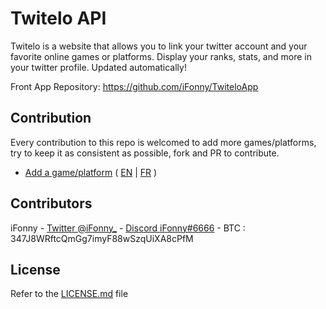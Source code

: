 # Twitelo API 
Twitelo is a website that allows you to link your twitter account and your favorite online games or platforms.
Display your ranks, stats, and more in your twitter profile. Updated automatically!

Front App Repository: https://github.com/iFonny/TwiteloApp

## Contribution
Every contribution to this repo is welcomed to add more games/platforms, try to keep it as consistent as possible, fork and PR to contribute.

- [Add a game/platform](games/README.md) ( [EN](games/README.md) | [FR](games/LISEZMOI.md) )

## Contributors

iFonny - [Twitter @iFonny_](https://twitter.com/iFonny_) - [Discord iFonny#6666](#) - BTC : 347J8WRftcQmGg7imyF88wSzqUiXA8cPfM

## License

Refer to the [LICENSE.md](LICENSE.md) file

